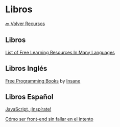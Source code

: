 # Libros

[🔙 Volver Recursos](https://github.com/vanessamarely/recursos-frontend/)

## Libros

[List of Free Learning Resources In Many Languages](https://github.com/EbookFoundation/free-programming-books)

## Libros Inglés

[Free Programming Books](https://www.theinsaneapp.com/2021/01/free-programming-books.html) by [Insane](https://www.theinsaneapp.com/)

## Libros Español

[JavaScript, ¡Inspírate!](https://leanpub.com/javascript-inspirate)

[Cómo ser front-end sin fallar en el intento](https://www.amazon.com/C%C3%B3mo-ser-front-end-fallar-intento-ebook/dp/B08GL1ZZCQ)
